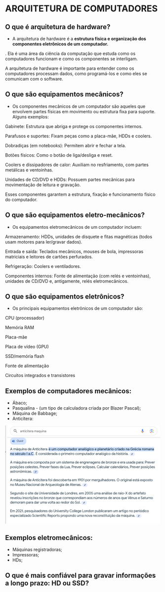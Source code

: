 # ARQUITETURA DE COMPUTADORES

## O que é arquitetura de hardware?

- A arquitetura de hardware é a **estrutura física e organização dos componentes eletrônicos de um computador.**

. Ela é uma área da ciência da computação que estuda como os computadores funcionam e como os componentes se interligam.

A arquitetura de hardware é importante para entender como os computadores processam dados, como programá-los e como eles se comunicam com o software.

## O que são equipamentos mecânicos?

- Os componentes mecânicos de um computador são aqueles que envolvem partes físicas em movimento ou estrutura fixa para suporte. Alguns exemplos:

Gabinete: Estrutura que abriga e protege os componentes internos.

Parafusos e suportes: Fixam peças como a placa-mãe, HDDs e coolers.

Dobradiças (em notebooks): Permitem abrir e fechar a tela.

Botões físicos: Como o botão de liga/desliga e reset.

Coolers e dissipadores de calor: Auxiliam no resfriamento, com partes metálicas e ventoinhas.

Unidades de CD/DVD e HDDs: Possuem partes mecânicas para movimentação de leitura e gravação.

Esses componentes garantem a estrutura, fixação e funcionamento físico do computador.

## O que são equipamentos eletro-mecânicos?

- Os equipamentos eletromecânicos de um computador incluem:

Armazenamento: HDDs, unidades de disquete e fitas magnéticas (todos usam motores para ler/gravar dados).

Entrada e saída: Teclados mecânicos, mouses de bola, impressoras matriciais e leitores de cartões perfurados.

Refrigeração: Coolers e ventiladores.

Componentes internos: Fonte de alimentação (com relés e ventoinhas), unidades de CD/DVD e, antigamente, relés eletromecânicos.

## O que são equipamentos eletrônicos?

- Os principais equipamentos eletrônicos de um computador são:

CPU (processador)

Memória RAM

Placa-mãe

Placa de vídeo (GPU)

SSD/memória flash

Fonte de alimentação

Circuitos integrados e transistores

## Exemplos de computadores mecânicos:

- Ábaco;
- Pasqualina - (um tipo de calculadora criada por Blazer Pascal);
- Máquina de Babbage;
- Anticítera:

![1000000254.jpg](1000000254.jpg)

[](https://www.notion.so)

## Exemplos eletromecânicos:

- Máquinas registradoras;
- Impressoras;
- HDs;

## O que é mais confiável para gravar informações a longo prazo: HD ou SSD?